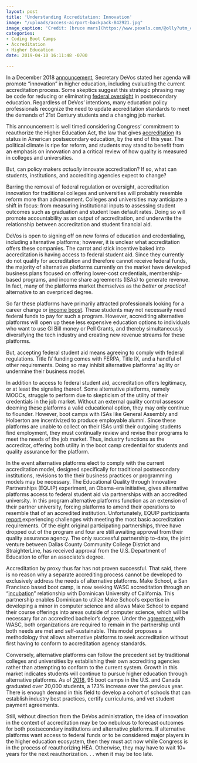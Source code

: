 ```yaml
---
layout: post
title: 'Understanding Accreditation: Innovation'
image: "/uploads/access-airport-backpack-842921.jpg"
image_caption: 'Credit: [bruce mars](https://www.pexels.com/@olly?utm_content=attributionCopyText&utm_medium=referral&utm_source=pexels)'
categories:
- Coding Boot Camps
- Accreditation
- Higher Education
date: 2019-04-10 16:11:48 -0700

---
```

In a December 2018 [announcement](https://www.insidehighered.com/news/2018/12/03/devos-promises-innovation-accreditation-reform-will-alternative-providers-bite), Secretary DeVos stated her agenda will promote “innovation” in higher education, including evaluating the current accreditation process. Some skeptics suggest this strategic phrasing may be code for reducing or eliminating [federal oversight](https://www.chronicle.com/article/DeVos-Outlines-a-Vision-for/245369) in postsecondary education. Regardless of DeVos’ intentions, many education policy professionals recognize the need to update accreditation standards to meet the demands of 21st Century students and a changing job market.

This announcement is well timed considering Congress’ commitment to reauthorize the Higher Education Act, the law that gives [accreditation](https://michellelessly.com/2019/04/05/understanding-accreditation-the-basics) its status in American postsecondary education, by the end of this year. The political climate is ripe for reform, and students may stand to benefit from an emphasis on innovation and a critical review of how quality is measured in colleges and universities.

But, can policy makers _actually_ innovate accreditation? If so, what can students, institutions, and accrediting agencies expect to change?

Barring the removal of federal regulation or oversight, accreditation innovation for traditional colleges and universities will probably resemble reform more than advancement. Colleges and universities may anticipate a shift in focus: from measuring institutional inputs to assessing student outcomes such as graduation and student loan default rates. Doing so will promote accountability as an output of accreditation, and underwrite the relationship between accreditation and student financial aid.

DeVos is open to signing off on new forms of education and credentialing, including alternative platforms; however, it is unclear what accreditation offers these companies. The carrot and stick incentive baked into accreditation is having access to federal student aid. Since they currently do not qualify for accreditation and therefore cannot receive federal funds, the majority of alternative platforms currently on the market have developed business plans focused on offering lower-cost credentials, membership-based programs, and income share agreements (ISAs) to generate revenue. In fact, many of the platforms market themselves as the _better_ or _practical_ alternative to an overpriced degree.

So far these platforms have primarily attracted professionals looking for a career change or [income boost](https://www.coursereport.com/reports/coding-bootcamp-job-placement-2018). These students may not necessarily need federal funds to pay for such a program. However, accrediting alternative platforms will open up these less expensive education options to individuals who want to use GI Bill money or Pell Grants, and thereby simultaneously diversifying the tech industry and creating new revenue streams for these platforms.

But, accepting federal student aid means agreeing to comply with federal regulations. Title IV funding comes with FERPA, Title IX, and a handful of other requirements. Doing so may inhibit alternative platforms' agility or undermine their business model.

In addition to access to federal student aid, accreditation offers legitimacy, or at least the signaling thereof. Some alternative platforms, namely MOOCs, struggle to perform due to skepticism of the utility of their credentials in the job market. Without an external quality control assessor deeming these platforms a valid educational option, they may only continue to flounder. However, boot camps with ISAs like General Assembly and Holberton are incentivized to produce employable alumni. Since these platforms are unable to collect on their ISAs until their outgoing students find employment, they must continually review and revise their programs to meet the needs of the job market. Thus, industry functions as the accreditor, offering both utility in the boot camp credential for students and quality assurance for the platform.

In the event alternative platforms elect to comply with the current accreditation model, designed specifically for traditional postsecondary institutions, revisions to the their business practices or programming models may be necessary. The Educational Quality through Innovative Partnerships (EQUIP) experiment, an Obama-era initiative, gives alternative platforms access to federal student aid via partnerships with an accredited university. In this program alternative platforms function as an extension of their partner university, forcing platforms to amend their operations to resemble that of an accredited institution. Unfortunately, EQUIP participants [report ](https://www.insidehighered.com/news/2018/04/18/federal-experiment-nontraditional-providers-stumbles-out-gate)experiencing challenges with meeting the most basic accreditation requirements. Of the eight original participating partnerships, three have dropped out of the program and four are still awaiting approval from their quality assurance agency. The only successful partnership to-date, the joint venture between Dallas County Community College District and StraighterLine, has received approval from the U.S. Department of Education to offer an associate’s degree.

Accreditation by proxy thus far has not proven successful. That said, there is no reason why a separate accrediting process cannot be developed to exclusively address the needs of alternative platforms. Make School, a San Francisco based boot camp, is now seeking WASC accreditation through an “[incubation](https://www.wscuc.org/content/incubation-policy)” relationship with Dominican University of California. This partnership enables Dominican to utilize Make School’s expertise in developing a minor in computer science and allows Make School to expand their course offerings into areas outside of computer science, which will be necessary for an accredited bachelor’s degree. Under the [agreement ](https://www.insidehighered.com/news/2018/11/28/liberal-arts-college-and-boot-camp-team-offer-new-computer-science-degree)with WASC, both organizations are required to remain in the partnership until both needs are met and self-sustainable. This model proposes a methodology that allows alternative platforms to seek accreditation without first having to conform to accreditation agency standards.

Conversely, alternative platforms can follow the precedent set by traditional colleges and universities by establishing their own accrediting agencies rather than attempting to conform to the current system. Growth in this market indicates students will continue to pursue higher education through alternative platforms. As of [2018](https://www.coursereport.com/reports/2018-coding-bootcamp-market-size-research), 95 boot camps in the U.S. and Canada graduated over 20,000 students, a 173% increase over the previous year. There is enough demand in this field to develop a cohort of schools that can establish industry best practices, certify curriculums, and vet student payment agreements.

Still, without direction from the DeVos administration, the idea of innovation in the context of accreditation may be too nebulous to forecast outcomes for both postsecondary institutions and alternative platforms. If alternative platforms want access to federal funds or to be considered major players in the higher education ecosystem, then they must act now while Congress is in the process of reauthorizing HEA. Otherwise, they may have to wait 10+ years for the next reauthorization. . . when it may be too late.
